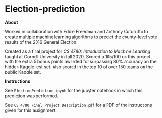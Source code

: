 # Election-prediction

**About**

Worked in collaboration with Eddie Freedman and Anthony Cuturuffo to create multiple machine learning algorithms to predict the county-level vote results of the 2016 General Election. 

Created as a final project for *CS 4780: Introduction to Machine Learning* taught at Cornell University in fall 2020. Scored a 105/100 on this project, with the extra 5 bonus points awarded for surpassing 80% accuracy on the hidden Kaggle test set. Also scored in the top 10 of over 150 teams on the public Kaggle set.

**Instructions**

See `ElectionPrediction.ipynb` for the jupyter notebook in which this prediction was performed.

See `CS 4780 Final Project Description.pdf` for a PDF of the instructions given for this assignment.
